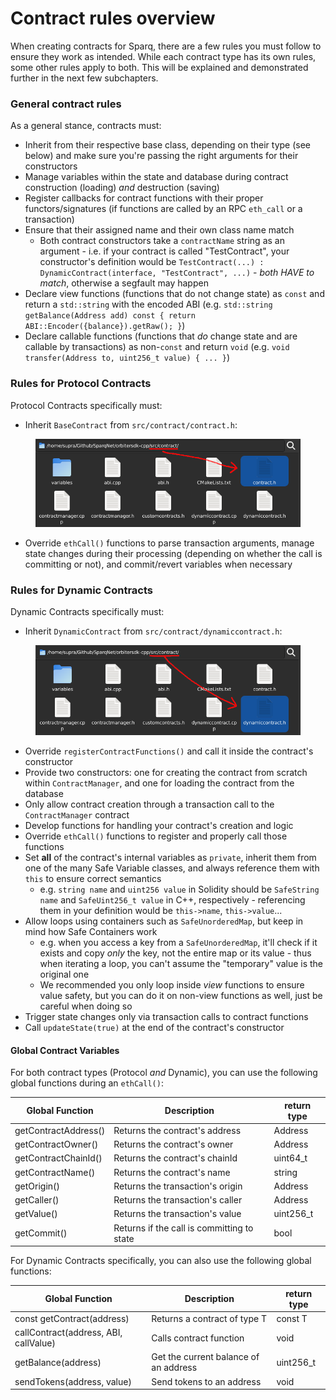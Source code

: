 # Contract rules overview

When creating contracts for Sparq, there are a few rules you must follow to ensure they work as intended. While each contract type has its own rules, some other rules apply to both. This will be explained and demonstrated further in the next few subchapters.

### General contract rules

As a general stance, contracts must:

* Inherit from their respective base class, depending on their type (see below) and make sure you're passing the right arguments for their constructors
* Manage variables within the state and database during contract construction (loading) _and_ destruction (saving)
* Register callbacks for contract functions with their proper functors/signatures (if functions are called by an RPC `eth_call` or a transaction)
* Ensure that their assigned name and their own class name match
  * Both contract constructors take a `contractName` string as an argument - i.e. if your contract is called "TestContract", your constructor's definition would be `TestContract(...) : DynamicContract(interface, "TestContract", ...)` - _both HAVE to match_, otherwise a segfault may happen
* Declare view functions (functions that do not change state) as `const` and return a `std::string` with the encoded ABI (e.g. `std::string getBalance(Address add) const { return ABI::Encoder({balance}).getRaw(); }`)
* Declare callable functions (functions that _do_ change state and are callable by transactions) as non-`const` and return `void` (e.g. `void transfer(Address to, uint256_t value) { ... }`)

### Rules for Protocol Contracts

Protocol Contracts specifically must:

* Inherit `BaseContract` from `src/contract/contract.h`:

<figure><img src="../.gitbook/assets/BaseContract.png" alt=""><figcaption></figcaption></figure>

* Override `ethCall()` functions to parse transaction arguments, manage state changes during their processing (depending on whether the call is committing or not), and commit/revert variables when necessary

### Rules for Dynamic Contracts

Dynamic Contracts specifically must:

* Inherit `DynamicContract` from `src/contract/dynamiccontract.h`:

<figure><img src="../.gitbook/assets/DynamicContract (1).png" alt=""><figcaption></figcaption></figure>

* Override `registerContractFunctions()` and call it inside the contract's constructor
* Provide two constructors: one for creating the contract from scratch within `ContractManager`, and one for loading the contract from the database
* Only allow contract creation through a transaction call to the `ContractManager` contract
* Develop functions for handling your contract's creation and logic
* Override `ethCall()` functions to register and properly call those functions
* Set **all** of the contract's internal variables as `private`, inherit them from one of the many Safe Variable classes, and always reference them with `this` to ensure correct semantics
  * e.g. `string name` and `uint256 value` in Solidity should be `SafeString name` and `SafeUint256_t value` in C++, respectively - referencing them in your definition would be `this->name`, `this->value`...
* Allow loops using containers such as `SafeUnorderedMap`, but keep in mind how Safe Containers work
  * e.g. when you access a key from a `SafeUnorderedMap`, it'll check if it exists and copy _only_ the key, not the entire map or its value - thus when iterating a loop, you can't assume the "temporary" value is the original one
  * We recommended you only loop inside _view_ functions to ensure value safety, but you can do it on non-view functions as well, just be careful when doing so
* Trigger state changes only via transaction calls to contract functions
* Call `updateState(true)` at the end of the contract's constructor

#### Global Contract Variables

For both contract types (Protocol _and_ Dynamic), you can use the following global functions during an `ethCall()`:

| Global Function      | Description                                | return type |
| -------------------- | ------------------------------------------ | ----------- |
| getContractAddress() | Returns the contract's address             | Address     |
| getContractOwner()   | Returns the contract's owner               | Address     |
| getContractChainId() | Returns the contract's chainId             | uint64\_t   |
| getContractName()    | Returns the contract's name                | string      |
| getOrigin()          | Returns the transaction's origin           | Address     |
| getCaller()          | Returns the transaction's caller           | Address     |
| getValue()           | Returns the transaction's value            | uint256\_t  |
| getCommit()          | Returns if the call is committing to state | bool        |

For Dynamic Contracts specifically, you can also use the following global functions:

| Global Function                       | Description                           | return type |
| ------------------------------------- | ------------------------------------- | ----------- |
| const getContract(address)            | Returns a contract of type T          | const T     |
| callContract(address, ABI, callValue) | Calls contract function               | void        |
| getBalance(address)                   | Get the current balance of an address | uint256\_t  |
| sendTokens(address, value)            | Send tokens to an address             | void        |
